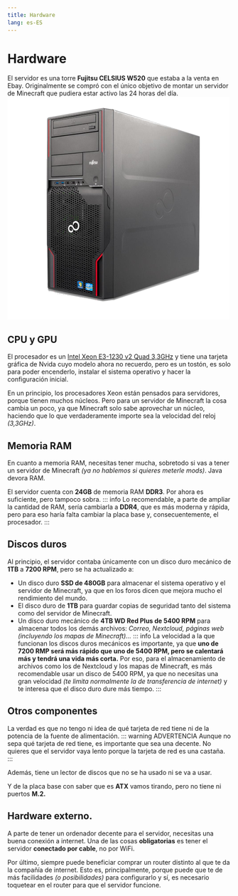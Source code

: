 ```yaml
---
title: Hardware
lang: es-ES
---
```

# Hardware

El servidor es una torre **Fujitsu CELSIUS W520** que estaba a la venta en Ebay. Originalmente se compró con el único objetivo de montar un servidor de Minecraft que pudiera estar activo las 24 horas del día.
![Servidor](../images/servidor.png)

## CPU y GPU

El procesador es un [Intel Xeon E3-1230 v2 Quad 3,3GHz](https://ark.intel.com/content/www/es/es/ark/products/65732/intel-xeon-processor-e31230-v2-8m-cache-3-30-ghz.html) y tiene una tarjeta gráfica de Nvida cuyo modelo ahora no recuerdo, pero es un tostón, es solo para poder encenderlo, instalar el sistema operativo y hacer la configuración inicial.

En un principio, los procesadores Xeon están pensados para servidores, porque tienen muchos núcleos. Pero para un servidor de Minecraft la cosa cambia un poco, ya que Minecraft solo sabe aprovechar un núcleo, haciendo que lo que verdaderamente importe sea la velocidad del reloj *(3,3GHz)*.

## Memoria RAM

En cuanto a memoria RAM, necesitas tener mucha, sobretodo si vas a tener un servidor de Minecraft *(ya no hablemos si quieres meterle mods)*. Java devora RAM.

El servidor cuenta con **24GB** de memoria RAM **DDR3**. Por ahora es suficiente, pero tampoco sobra.
::: info
Lo recomendable, a parte de ampliar la cantidad de RAM, sería cambiarla a **DDR4**, que es más moderna y rápida, pero para eso haría falta cambiar la placa base y, consecuentemente, el procesador.
:::

## Discos duros

Al principio, el servidor contaba únicamente con un disco duro mecánico de **1TB** a **7200 RPM**, pero se ha actualizado a:
- Un disco duro **SSD de 480GB** para almacenar el sistema operativo y el servidor de Minecraft, ya que en los foros dicen que mejora mucho el rendimiento del mundo.
- El disco duro de **1TB** para guardar copias de seguridad tanto del sistema como del servidor de Minecraft.
- Un disco duro mecánico de **4TB WD Red Plus de 5400 RPM** para almacenar todos los demás archivos: *Correo, Nextcloud, páginas web (incluyendo los mapas de Minecraft)...*
::: info
La velocidad a la que funcionan los discos duros mecánicos es importante, ya que **uno de 7200 RMP será más rápido que uno de 5400 RPM, pero se calentará más y tendrá una vida más corta.** Por eso, para el almacenamiento de archivos como los de Nextcloud y los mapas de Minecraft, es más recomendable usar un disco de 5400 RPM, ya que no necesitas una gran velocidad *(te limita normalmente la de transferencia de internet)* y te interesa que el disco duro dure más tiempo.
:::

## Otros componentes

La verdad es que no tengo ni idea de qué tarjeta de red tiene ni de la potencia de la fuente de alimentación.
::: warning ADVERTENCIA
Aunque no sepa qué tarjeta de red tiene, es importante que sea una decente. No quieres que el servidor vaya lento porque la tarjeta de red es una castaña.
:::

Además, tiene un lector de discos que no se ha usado ni se va a usar.

Y de la placa base con saber que es **ATX** vamos tirando, pero no tiene ni puertos **M.2.**

## Hardware externo.

A parte de tener un ordenador decente para el servidor, necesitas una buena conexión a internet. Una de las cosas **obligatorias** es tener el servidor **conectado por cable**, no por WiFi.

Por último, siempre puede beneficiar comprar un router distinto al que te da la compañía de internet. Esto es, principalmente, porque puede que te de más facilidades *(o posibilidades)* para configurarlo y sí, es necesario toquetear en el router para que el servidor funcione.